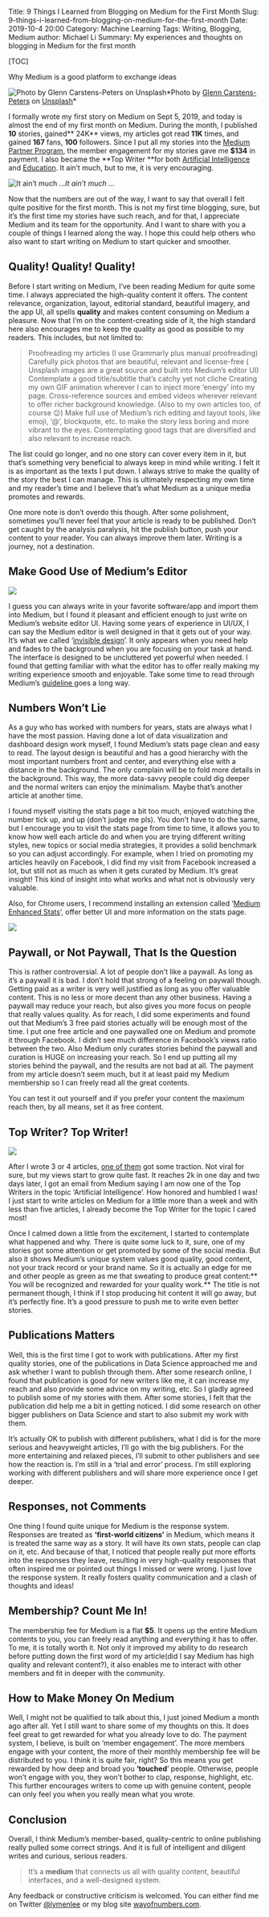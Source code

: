 Title: 9 Things I Learned from Blogging on Medium for the First Month
Slug: 9-things-i-learned-from-blogging-on-medium-for-the-first-month
Date: 2019-10-4 20:00
Category: Machine Learning
Tags: Writing, Blogging, Medium
author: Michael Li
Summary: My experiences and thoughts on blogging in Medium for the first month

[TOC]

Why Medium is a good platform to exchange ideas

![Photo by [Glenn Carstens-Peters](https://unsplash.com/@glenncarstenspeters?utm_source=medium&utm_medium=referral) on [Unsplash](https://unsplash.com?utm_source=medium&utm_medium=referral)](https://cdn-images-1.medium.com/max/8152/0*E24eaavsJb6xN9-_)*Photo by [Glenn Carstens-Peters](https://unsplash.com/@glenncarstenspeters?utm_source=medium&utm_medium=referral) on [Unsplash](https://unsplash.com?utm_source=medium&utm_medium=referral)*

I formally wrote my first story on Medium on Sept 5, 2019, and today is almost the end of my first month on Medium. During the month, I published **10** stories, gained** 24K** views, my articles got read **11K** times, and gained **167** fans, **100** followers. Since I put all my stories into the [Medium Partner Program](https://medium.com/creators), the member engagement for my stories gave me **$134** in payment. I also became the **Top Writer **for both [Artificial Intelligence](https://medium.com/tag/artificial-intelligence/top-writers) and [Education](https://medium.com/tag/education?source=email-72c98619a048-1569804879522-top_writer). It ain’t much, but to me, it is very encouraging.

![It ain’t much …](https://cdn-images-1.medium.com/max/2000/0*e5CJeyB0_LVFRe4a.jpg)*It ain’t much …*

Now that the numbers are out of the way, I want to say that overall I felt quite positive for the first month. This is not my first time blogging, sure, but it’s the first time my stories have such reach, and for that, I appreciate Medium and its team for the opportunity. And I want to share with you a couple of things I learned along the way. I hope this could help others who also want to start writing on Medium to start quicker and smoother.

## Quality! Quality! Quality!

Before I start writing on Medium, I’ve been reading Medium for quite some time. I always appreciated the high-quality content it offers. The content relevance, organization, layout, editorial standard, beautiful imagery, and the app UI, all spells **quality** and makes content consuming on Medium a pleasure. Now that I’m on the content-creating side of it, the high standard here also encourages me to keep the quality as good as possible to my readers. This includes, but not limited to:
> Proofreading my articles (I use Grammarly plus manual proofreading)
> Carefully pick photos that are beautiful, relevant and license-free ( Unsplash images are a great source and built into Medium’s editor UI)
> Contemplate a good title/subtitle that’s catchy yet not cliche
> Creating my own GIF animation wherever I can to inject more ‘energy’ into my page.
> Cross-reference sources and embed videos wherever relevant to offer richer background knowledge. (Also to my own articles too, of course 😉)
> Make full use of Medium’s rich editing and layout tools, like emoji, ‘@’, blockquote, etc. to make the story less boring and more vibrant to the eyes.
> Contemplating good tags that are diversified and also relevant to increase reach.

The list could go longer, and no one story can cover every item in it, but that’s something very beneficial to always keep in mind while writing. I felt it is as important as the texts I put down. I always strive to make the quality of the story the best I can manage. This is ultimately respecting my own time and my reader’s time and I believe that’s what Medium as a unique media promotes and rewards.

One more note is don’t overdo this though. After some polishment, sometimes you’ll never feel that your article is ready to be published. Don’t get caught by the analysis paralysis, hit the publish button, push your content to your reader. You can always improve them later. Writing is a journey, not a destination.

## Make Good Use of Medium’s Editor

![](https://cdn-images-1.medium.com/max/2000/0*-gQDAAwQvwcgILf0.png)

I guess you can always write in your favorite software/app and import them into Medium, but I found it pleasant and efficient enough to just write on Medium’s website editor UI. Having some years of experience in UI/UX, I can say the Medium editor is well designed in that it gets out of your way. It’s what we called ‘[invisible design](https://designmodo.com/invisible-design/)’. It only appears when you need help and fades to the background when you are focusing on your task at hand. The interface is designed to be uncluttered yet powerful when needed. I found that getting familiar with what the editor has to offer really making my writing experience smooth and enjoyable. Take some time to read through Medium’s [guideline ](https://help.medium.com/hc/en-us/articles/225168768-Write-post)goes a long way.

## Numbers Won’t Lie

As a guy who has worked with numbers for years, stats are always what I have the most passion. Having done a lot of data visualization and dashboard design work myself, I found Medium’s stats page clean and easy to read. The layout design is beautiful and has a good hierarchy with the most important numbers front and center, and everything else with a distance in the background. The only complain will be to fold more details in the background. This way, the more data-savvy people could dig deeper and the normal writers can enjoy the minimalism. Maybe that’s another article at another time.

I found myself visiting the stats page a bit too much, enjoyed watching the number tick up, and up (don’t judge me pls). You don’t have to do the same, but I encourage you to visit the stats page from time to time, it allows you to know how well each article do and when you are trying different writing styles, new topics or social media strategies, it provides a solid benchmark so you can adjust accordingly. For example, when I tried on promoting my articles heavily on Facebook, I did find my visit from Facebook increased a lot, but still not as much as when it gets curated by Medium. It’s great insight! This kind of insight into what works and what not is obviously very valuable.

Also, for Chrome users, I recommend installing an extension called ‘[Medium Enhanced Stats](https://chrome.google.com/webstore/detail/medium-enhanced-stats/jnomnfoenpdinfkpaaigokicgcfkomjo?hl=en)’, offer better UI and more information on the stats page.

![](https://cdn-images-1.medium.com/max/2000/1*CSY5bymmfFtpQ9cds585mg.png)

## Paywall, or Not Paywall, That Is the Question

This is rather controversial. A lot of people don’t like a paywall. As long as it’s a paywall it is bad. I don’t hold that strong of a feeling on paywall though. Getting paid as a writer is very well justified as long as you offer valuable content. This is no less or more decent than any other business. Having a paywall may reduce your reach, but also gives you more focus on people that really values quality. As for reach, I did some experiments and found out that Medium’s 3 free paid stories actually will be enough most of the time. I put one free article and one paywalled one on Medium and promote it through Facebook. I didn’t see much difference in Facebook’s views ratio between the two. Also Medium only curates stories behind the paywall and curation is HUGE on increasing your reach. So I end up putting all my stories behind the paywall, and the results are not bad at all. The payment from my article doesn’t seem much, but it at least paid my Medium membership so I can freely read all the great contents.

You can test it out yourself and if you prefer your content the maximum reach then, by all means, set it as free content.

## Top Writer? Top Writer!

![](https://cdn-images-1.medium.com/max/2000/1*OJSiLUbxtGTRj4nPWHEQEw.png)

After I wrote 3 or 4 articles, [one of them](https://medium.com/datadriveninvestor/thoughts-on-andrew-ngs-machine-learning-course-7724df76320f) got some traction. Not viral for sure, but my views start to grow quite fast. It reaches 2k in one day and two days later, I got an email from Medium saying I am now one of the Top Writers in the topic ‘Artificial Intelligence’. How honored and humbled I was! I just start to write articles on Medium for a little more than a week and with less than five articles, I already become the Top Writer for the topic I cared most!

Once I calmed down a little from the excitement, I started to contemplate what happened and why. There is quite some luck to it, sure, one of my stories got some attention or get promoted by some of the social media. But also it shows Medium’s unique system values good quality, good content, not your track record or your brand name. So it is actually an edge for me and other people as green as me that sweating to produce great content:** You will be recognized and rewarded for your quality work.** The title is not permanent though, I think if I stop producing hit content it will go away, but it’s perfectly fine. It’s a good pressure to push me to write even better stories.

## Publications Matters

Well, this is the first time I got to work with publications. After my first quality stories, one of the publications in Data Science approached me and ask whether I want to publish through them. After some research online, I found that publication is good for new writers like me, it can increase my reach and also provide some advice on my writing, etc. So I gladly agreed to publish some of my stories with them. After some stories, I felt that the publication did help me a bit in getting noticed. I did some research on other bigger publishers on Data Science and start to also submit my work with them.

It’s actually OK to publish with different publishers, what I did is for the more serious and heavyweight articles, I’ll go with the big publishers. For the more entertaining and relaxed pieces, I’ll submit to other publishers and see how the reaction is. I’m still in a ‘trial and error’ process. I’m still exploring working with different publishers and will share more experience once I get deeper.

## Responses, not Comments

One thing I found quite unique for Medium is the response system. Responses are treated as **‘first-world citizens’** in Medium, which means it is treated the same way as a story. It will have its own stats, people can clap on it, etc. And because of that, I noticed that people really put more efforts into the responses they leave, resulting in very high-quality responses that often inspired me or pointed out things I missed or were wrong. I just love the response system. It really fosters quality communication and a clash of thoughts and ideas!

## Membership? Count Me In!

The membership fee for Medium is a flat **$5**. It opens up the entire Medium contents to you, you can freely read anything and everything it has to offer. To me, it is totally worth it. Not only it improved my ability to do research before putting down the first word of my article(did I say Medium has high quality and relevant content?), it also enables me to interact with other members and fit in deeper with the community.

## How to Make Money On Medium

Well, I might not be qualified to talk about this, I just joined Medium a month ago after all. Yet I still want to share some of my thoughts on this. It does feel great to get rewarded for what you already love to do. The payment system, I believe, is built on ‘member engagement’. The more members engage with your content, the more of their monthly membership fee will be distributed to you. I think it is quite fair, right? So this means you get rewarded by how deep and broad you **‘touched**’ people. Otherwise, people won’t engage with you, they won’t bother to clap, response, highlight, etc. This further encourages writers to come up with genuine content, people can only feel you when you really mean what you wrote.

## Conclusion

Overall, I think Medium’s member-based, quality-centric to online publishing really pulled some correct strings. And it is full of intelligent and diligent writes and curious, serious readers.
> It’s a **medium** that connects us all with quality content, beautiful interfaces, and a well-designed system.

Any feedback or constructive criticism is welcomed. You can either find me on Twitter [@lymenlee](https://twitter.com/lymenlee) or my blog site [wayofnumbers.com](https://wayofnumbers.com/).
